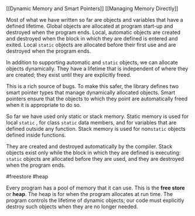 [[Dynamic Memory and Smart Pointers]]
[[Managing Memory Directly]]






Most of what we have written so far are objects and variables that have a defined lifetime. 
Global objects are allocated at program start-up and destroyed when the program ends. 
Local, automatic objects are created and destroyed when the block in which they are defined is entered and exited. 
Local `static` objects are allocated before their first use and are destroyed when the program ends. 

In addition to supporting automatic and `static` objects, we can allocate objects dynamically. 
They have a lifetime that is independent of where they are created; they exist until they are explicitly freed. 

This is a rich source of bugs. 
To make this safer, the library defines two smart pointer types that manage dynamically allocated objects. 
Smart pointers ensure that the objects to which they point are automatically freed when it is appropriate to do so. 

So far we have used only static or stack memory. 
Static memory is used for local `static` , for class `static` data members, and for variables that are defined outside any function. 
Stack memory is used for non`static` objects defined inside functions. 

They are created and destroyed automatically by the compiler. 
Stack objects exist only while the block in which they are defined is executing: `static` objects are allocated before they are used, and they are destroyed when the program ends. 

#freestore #heap

Every program has a pool of memory that it can use. This is the **free store** or **heap**.
The heap is for when the program allocates at run time. 
The program controls the lifetime of dynamic objects; our code must explicitly destroy such objects when they are no longer needed. 

